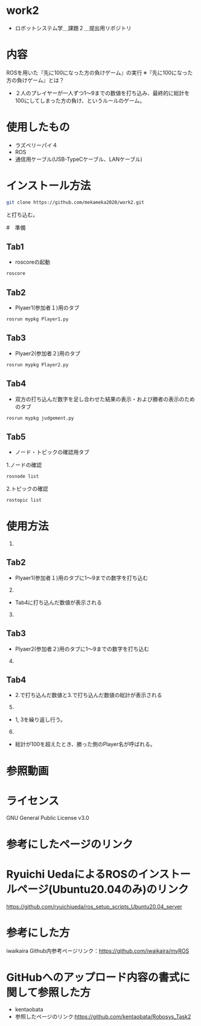# work2
- ロボットシステム学＿課題２＿提出用リポジトリ
# 内容
ROSを用いた『先に100になった方の負けゲーム』の実行
※『先に100になった方の負けゲーム』とは？
- ２人のプレイヤーが一人ずつ1～9までの数値を打ち込み、最終的に総計を100にしてしまった方の負け、というルールのゲーム。

# 使用したもの
- ラズベリーパイ４
- ROS
- 通信用ケーブル(USB-TypeCケーブル、LANケーブル)

# インストール方法
```sh
git clone https://github.com/mekameka2020/work2.git
```
と打ち込む。

#　準備
 ## Tab1
- roscoreの起動
 ```sh 
 roscore
 ```
 ## Tab2
- Plyaer1(参加者１)用のタブ
 ```sh
 rosrun mypkg Player1.py
 ```
 ## Tab3
- Plyaer2(参加者２)用のタブ
 ```sh
 rosrun mypkg Player2.py
 ```
 ## Tab4
- 双方の打ち込んだ数字を足し合わせた結果の表示・および勝者の表示のためのタブ
 ```sh
 rosrun mypkg judgement.py
 ```
 ## Tab5
- ノード・トピックの確認用タブ

 1.ノードの確認
 ```sh
 rosnode list
 ```
 2.トピックの確認
 ```sh
 rostopic list
 ```
# 使用方法
 1.
 ## Tab2
- Plyaer1(参加者１)用のタブに1～9までの数字を打ち込む
 2.
- Tab4に打ち込んだ数値が表示される
 3.
 ## Tab3
- Plyaer2(参加者２)用のタブに1～9までの数字を打ち込む
 4.
 ## Tab4
- 2.で打ち込んだ数値と3.で打ち込んだ数値の総計が表示される
 5.
- 1, 3を繰り返し行う。
 6.
- 総計が100を超えたとき、勝った側のPlayer名が呼ばれる。

# 参照動画

# ライセンス
GNU General Public License v3.0

# 参考にしたページのリンク

# Ryuichi UedaによるROSのインストールページ(Ubuntu20.04のみ)のリンク
https://github.com/ryuichiueda/ros_setup_scripts_Ubuntu20.04_server
# 参考にした方
iwaikaira
Github内参考ページリンク：https://github.com/iwaikaira/myROS
# GitHubへのアップロード内容の書式に関して参照した方
- kentaobata
- 参照したページのリンク:https://github.com/kentaobata/Robosys_Task2

